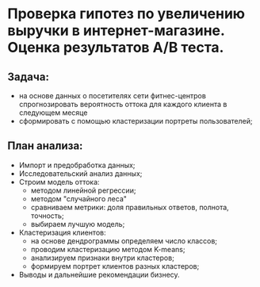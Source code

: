 ﻿# Проверка гипотез по увеличению выручки в интернет-магазине. Оценка результатов А/В теста.

## Задача: 
- на основе данных о посетителях сети фитнес-центров спрогнозировать вероятность оттока для каждого клиента в следующем месяце
- сформировать с помощью кластеризации портреты пользователей;

## План анализа:
* Импорт и предобработка данных;
* Исследовательский анализ данных;
* Строим модель оттока:
  - методом линейной регрессии;
  - методом "случайного леса"
  - сравниваем метрики: доля правильных ответов, полнота, точность;
  - выбираем лучшую модель;
* Кластеризация клиентов:
  - на основе дендрограммы определяем число классов;
  - проводим кластеризацию методом K-means;
  - анализируем признаки внутри кластеров;
  - формируем портрет клиентов разных кластеров;
* Выводы и дальнейшие рекомендации бизнесу.
